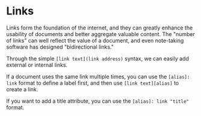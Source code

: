 # Links

Links form the foundation of the internet, and they can greatly enhance the usability of documents and better aggregate valuable content. The "number of links" can well reflect the value of a document, and even note-taking software has designed "bidirectional links."

Through the simple `[link text](link address)` syntax, we can easily add external or internal links.

If a document uses the same link multiple times, you can use the `[alias]: link` format to define a label first, and then use `[link text][alias]` to create a link.

If you want to add a title attribute, you can use the `[alias]: link "title"` format.

